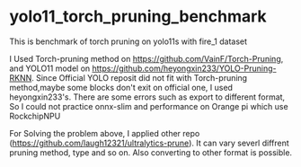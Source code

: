 # yolo11_torch_pruning_benchmark
This is benchmark of torch pruning on yolo11s with fire_1 dataset

I Used Torch-pruning method on https://github.com/VainF/Torch-Pruning, and YOLO11 model on https://github.com/heyongxin233/YOLO-Pruning-RKNN.
Since Official YOLO reposit did not fit with Torch-pruning method,maybe some blocks don't exit on official one, I used heyongxin233's.
There are some errors such as export to different format, So I could not practice onnx-slim and performance on Orange pi which use RockchipNPU

For Solving the problem above, I applied other repo (https://github.com/laugh12321/ultralytics-prune). It can vary severl diffrent pruning method, type and so on. Also converting to other format is possible.


